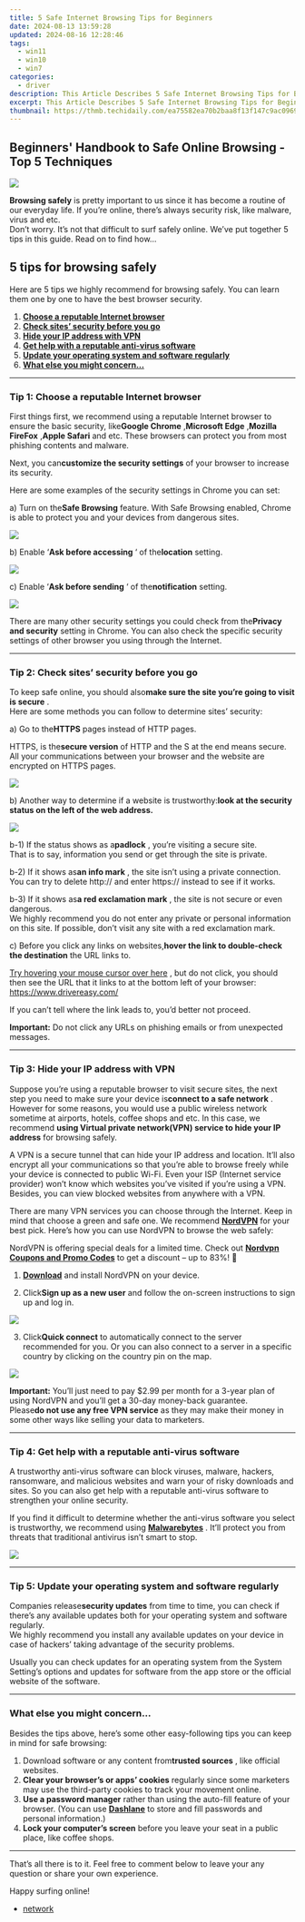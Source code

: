 ```yaml
---
title: 5 Safe Internet Browsing Tips for Beginners
date: 2024-08-13 13:59:28
updated: 2024-08-16 12:28:46
tags:
  - win11
  - win10
  - win7
categories:
  - driver
description: This Article Describes 5 Safe Internet Browsing Tips for Beginners
excerpt: This Article Describes 5 Safe Internet Browsing Tips for Beginners
thumbnail: https://thmb.techidaily.com/ea75582ea70b2baa8f13f147c9ac0969420a2e4a81b8565accff8b9003b468fa.jpg
---
```


## Beginners' Handbook to Safe Online Browsing - Top 5 Techniques

![](https://images.drivereasy.com/wp-content/uploads/2019/01/img_5c2f0c5e26caa.jpg)

**Browsing safely** is pretty important to us since it has become a routine of our everyday life. If you’re online, there’s always security risk, like malware, virus and etc.  
 Don’t worry. It’s not that difficult to surf safely online. We’ve put together 5 tips in this guide. Read on to find how…

## 5 tips for browsing safely

 Here are 5 tips we highly recommend for browsing safely. You can learn them one by one to have the best browser security.

1. **[Choose a reputable Internet browser](https://tools.techidaily.com/drivereasy/download/)**
2. **[Check sites’ security before you go](https://tools.techidaily.com/drivereasy/download/)**
3. **[Hide your IP address with VPN](https://tools.techidaily.com/drivereasy/download/)**
4. **[Get help with a reputable anti-virus software](https://tools.techidaily.com/drivereasy/download/)**
5. **[Update your operating system and software regularly](https://tools.techidaily.com/drivereasy/download/)**
6. **[What else you might concern…](https://tools.techidaily.com/drivereasy/download/)**

---

### Tip 1: Choose a reputable Internet browser

 First things first, we recommend using a reputable Internet browser to ensure the basic security, like**Google Chrome** ,**Microsoft Edge** ,**Mozilla FireFox** ,**Apple Safari** and etc. These browsers can protect you from most phishing contents and malware.

 Next, you can**customize the security settings** of your browser to increase its security.

Here are some examples of the security settings in Chrome you can set:

 a) Turn on the**Safe Browsing** feature. With Safe Browsing enabled, Chrome is able to protect you and your devices from dangerous sites.

![](https://images.drivereasy.com/wp-content/uploads/2019/01/img_5c2f0e9a762a5.jpg)

 b) Enable ‘**Ask before accessing** ‘ of the**location** setting.

![](https://images.drivereasy.com/wp-content/uploads/2019/01/img_5c2f0efb24a9f.png)

 c) Enable ‘**Ask before sending** ‘ of the**notification** setting.

![](https://images.drivereasy.com/wp-content/uploads/2019/01/img_5c2f0f2195f70.png)

 There are many other security settings you could check from the**Privacy and security** setting in Chrome. You can also check the specific security settings of other browser you using through the Internet.

---

### Tip 2: Check sites’ security before you go

 To keep safe online, you should also**make sure the site you’re going to visit is secure** .  
 Here are some methods you can follow to determine sites’ security:

 a) Go to the**HTTPS** pages instead of HTTP pages.

 HTTPS, is the**secure version** of HTTP and the S at the end means secure. All your communications between your browser and the website are encrypted on HTTPS pages.

![](https://images.drivereasy.com/wp-content/uploads/2019/01/img_5c2f0fdc6b18d.png)

 b) Another way to determine if a website is trustworthy:**look at the security status on the left of the web address.**

![](https://images.drivereasy.com/wp-content/uploads/2019/01/img_5c2f102b0dd86.png)

 b-1) If the status shows as a**padlock** , you’re visiting a secure site.  
 That is to say, information you send or get through the site is private.

 b-2) If it shows as**an info mark** , the site isn’t using a private connection.  
 You can try to delete http:// and enter https:// instead to see if it works.

 b-3) If it shows as**a red exclamation mark**  , the site is not secure or even dangerous.  
 We highly recommend you do not enter any private or personal information on this site. If possible, don’t visit any site with a red exclamation mark.

 c) Before you click any links on websites,**hover the link to double-check the destination** the URL links to.

[Try hovering your mouse cursor over here](https://tools.techidaily.com/drivereasy/download/) , but do not click, you should then see the URL that it links to at the bottom left of your browser: <https://www.drivereasy.com/>

 If you can’t tell where the link leads to, you’d better not proceed.  

**Important:** Do not click any URLs on phishing emails or from unexpected messages.

---

### Tip 3: Hide your IP address with VPN

 Suppose you’re using a reputable browser to visit secure sites, the next step you need to make sure your device is**connect to a safe network** . However for some reasons, you would use a public wireless network sometime at airports, hotels, coffee shops and etc. In this case, we recommend **using Virtual private network(VPN) service to hide your IP address** for browsing safely.

 A VPN is a secure tunnel that can hide your IP address and location. It’ll also encrypt all your communications so that you’re able to browse freely while your device is connected to public Wi-Fi. Even your ISP (Internet service provider) won’t know which websites you’ve visited if you’re using a VPN. Besides, you can view blocked websites from anywhere with a VPN.

 There are many VPN services you can choose through the Internet. Keep in mind that choose a green and safe one. We recommend **[NordVPN](https://tools.techidaily.com/drivereasy/download/)**  for your best pick. Here’s how you can use NordVPN to browse the web safely:

 NordVPN is offering special deals for a limited time. Check out **[Nordvpn Coupons and Promo Codes](https://tools.techidaily.com/drivereasy/download/)**  to get a discount – up to 83%! 🙂

 1) **[Download](https://tools.techidaily.com/drivereasy/download/)**  and install NordVPN on your device.

 2) Click**Sign up as a new user** and follow the on-screen instructions to sign up and log in.

![](https://images.drivereasy.com/wp-content/uploads/2018/12/img_5c04f8c899a82.jpg)

 3) Click**Quick connect** to automatically connect to the server recommended for you. Or you can also connect to a server in a specific country by clicking on the country pin on the map.

![](https://images.drivereasy.com/wp-content/uploads/2018/12/img_5c04f8af87822.jpg)

 **Important:**
 You’ll just need to pay $2.99 per month for a 3-year plan of using NordVPN and you’ll get a 30-day money-back guarantee.  
 Please**do not use any free VPN service** as they may make their money in some other ways like selling your data to marketers.

---

### Tip 4: Get help with a reputable anti-virus software

 A trustworthy anti-virus software can block viruses, malware, hackers, ransomware, and malicious websites and warn your of risky downloads and sites. So you can also get help with a reputable anti-virus software to strengthen your online security.

 If you find it difficult to determine whether the anti-virus software you select is trustworthy, we recommend using **[Malwarebytes](https://tools.techidaily.com/drivereasy/download/)**  . It’ll protect you from threats that traditional antivirus isn’t smart to stop.

![](https://images.drivereasy.com/wp-content/uploads/2019/01/img_5c2f1c45b7ea9.jpg)

---

### Tip 5: Update your operating system and software regularly

 Companies release**security updates** from time to time, you can check if there’s any available updates both for your operating system and software regularly.  
 We highly recommend you install any available updates on your device in case of hackers’ taking advantage of the security problems.

 Usually you can check updates for an operating system from the System Setting’s options and updates for software from the app store or the official website of the software.

---

### What else you might concern…

 Besides the tips above, here’s some other easy-following tips you can keep in mind for safe browsing:

1. Download software or any content from**trusted sources** , like official websites.
2. **Clear your browser’s or apps’ cookies** regularly since some marketers may use the third-party cookies to track your movement online.
3. **Use a password manager** rather than using the auto-fill feature of your browser. (You can use **[Dashlane](https://tools.techidaily.com/drivereasy/download/)**  to store and fill passwords and personal information.)
4. **Lock your computer’s screen** before you leave your seat in a public place, like coffee shops.

---

 That’s all there is to it. Feel free to comment below to leave your any question or share your own experience.

Happy surfing online!

* [network](https://tools.techidaily.com/drivereasy/download/)

<ins class="adsbygoogle"
     style="display:block"
     data-ad-format="autorelaxed"
     data-ad-client="ca-pub-7571918770474297"
     data-ad-slot="1223367746"></ins>



<ins class="adsbygoogle"
     style="display:block"
     data-ad-client="ca-pub-7571918770474297"
     data-ad-slot="8358498916"
     data-ad-format="auto"
     data-full-width-responsive="true"></ins>
